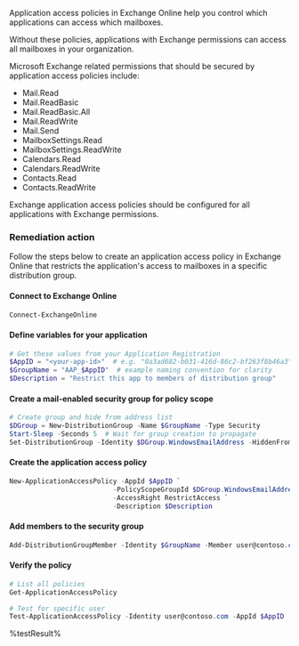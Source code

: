 Application access policies in Exchange Online help you control which applications can access which mailboxes.

Without these policies, applications with Exchange permissions can access all mailboxes in your organization.

Microsoft Exchange related permissions that should be secured by application access policies include:

- Mail.Read
- Mail.ReadBasic
- Mail.ReadBasic.All
- Mail.ReadWrite
- Mail.Send
- MailboxSettings.Read
- MailboxSettings.ReadWrite
- Calendars.Read
- Calendars.ReadWrite
- Contacts.Read
- Contacts.ReadWrite

Exchange application access policies should be configured for all applications with Exchange permissions.

### Remediation action

Follow the steps below to create an application access policy in Exchange Online that restricts the application's access to mailboxes in a specific distribution group.

#### Connect to Exchange Online

```powershell
Connect-ExchangeOnline
```

#### Define variables for your application

```powershell
# Get these values from your Application Registration
$AppID = "<your-app-id>"  # e.g. "0a3ad682-b031-416d-86c2-bf263f8b46a3"
$GroupName = "AAP_$AppID"  # example naming convention for clarity
$Description = "Restrict this app to members of distribution group"
```

#### Create a mail-enabled security group for policy scope

```powershell
# Create group and hide from address list
$DGroup = New-DistributionGroup -Name $GroupName -Type Security
Start-Sleep -Seconds 5  # Wait for group creation to propagate
Set-DistributionGroup -Identity $DGroup.WindowsEmailAddress -HiddenFromAddressListsEnabled $true
```

#### Create the application access policy

```powershell
New-ApplicationAccessPolicy -AppId $AppID `
                          -PolicyScopeGroupId $DGroup.WindowsEmailAddress `
                          -AccessRight RestrictAccess `
                          -Description $Description
```

#### Add members to the security group

```powershell
Add-DistributionGroupMember -Identity $GroupName -Member user@contoso.com
```

#### Verify the policy

```powershell
# List all policies
Get-ApplicationAccessPolicy

# Test for specific user
Test-ApplicationAccessPolicy -Identity user@contoso.com -AppId $AppID
```

<!--- Results --->
%testResult%